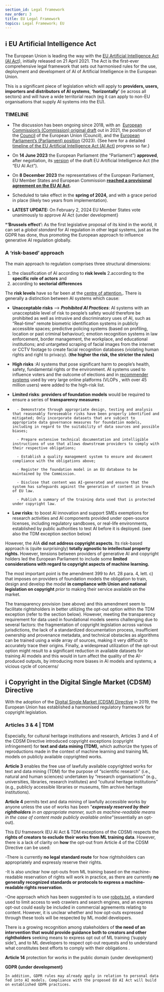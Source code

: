 ```yaml
---
section_id: Legal framework
nav_order: 3
title: EU Legal Framework
topics: Legal Framework; EU
---
```


## ℹ️ EU Artificial Intelligence Act


The European Union is leading the way with the [EU Artificial Intelligence Act (AI Act](https://eur-lex.europa.eu/legal-content/EN/TXT/HTML/?uri=CELEX:52021PC0206)), initially released on 21 April 2021. The Act is the first-ever comprehensive legal framework that sets out harmonised rules for the use, deployment and development of AI of Artificial Intelligence in the European Union.

This is a significant piece of legislation which will apply to **providers, users, importers and distributors of AI systems**, **‘horizontally’** (ie across all sectors) and will have a wide territorial reach (eg it can apply to non-EU organisations that supply AI systems into the EU). 
    
### TIMELINE
    
- The discussion has been ongoing since 2018, with an  [European Commission’s (Commission) original draft](https://eur-lex.europa.eu/legal-content/EN/TXT/HTML/?uri=CELEX:52021PC0206) out in 2021, the position of the [Council](https://data.consilium.europa.eu/doc/document/ST-14954-2022-INIT/en/pdf) of the European Union (Council), and the [European Parliament’s (Parliament) position](https://www.europarl.europa.eu/doceo/document/TA-9-2023-0236_EN.pdf) (2023). {See here for a detailed [timeline of the EU Artificial Intelligence Act (AI Act)](https://www.artificial-intelligence-act.com) progress so far.}
    
 - On **14 June 2023** the European Parliament (the “Parliament”) **approved**, after negotiation, its [version](https://www.europarl.europa.eu/news/en/press-room/20230609IPR96212/meps-ready-to-negotiate-first-ever-rules-for-safe-and-transparent-ai) of the draft EU Artificial Intelligence Act (the “EU AI Act”).
   
 -  On **8 December 2023** the representatives of the European Parliament, EU Member States and European Commission **[reached a provisional agreement on the EU AI Act](https://www.europarl.europa.eu/news/en/press-room/20231206IPR15699/artificial-intelligence-act-deal-on-comprehensive-rules-for-trustworthy-ai).**

   
  -  Scheduled to take effect in the **spring of 2024,** and with a grace period in place (likely two years from implementation).
 
  - **LATEST UPDATE:** On February 2, 2024 EU Member States vote unanimously to approve AI Act   {under development}


***‘Brussels effect’:** As the first legislative proposal of its kind in the world, it can set a *global standard* for AI regulation in other legal systems, just as the GDPR has done, thus promoting the European approach to influence generative AI  regulation globally.

    
### A ‘risk-based’ approach
    
The main approach to regulation comprises three structural dimensions:
    
 1. the classification of AI according to **risk levels** 
 2.according to the **specific role of actors** and 
 3. according to **sectorial differences**

 
The **risk levels** have so far been at the [centre of attention.](https://www.europarl.europa.eu/news/en/press-room/20230609IPR96212/meps-ready-to-negotiate-first-ever-rules-for-safe-and-transparent-ai). There is generally a distinction between AI systems which cause:
    
- **Unacceptable risks** --> ***Prohibited AI Practices***: AI systems with an unacceptable level of risk to people’s safety would therefore be prohibited as well as  intrusive and discriminatory uses of AI, such as “Real-time” remote biometric identification systems in publicly accessible spaces; predictive policing systems (based on profiling, location or past criminal behaviour); emotion recognition systems in law enforcement, border management, the workplace, and educational institutions; and untargeted scraping of facial images from the internet or CCTV footage to create facial recognition databases (violating human rights and right to privacy). (**the higher the risk, the stricter the rules)**
  
  
 - **High risks** :AI systems that pose significant harm to people’s health, safety, fundamental rights or the environment. AI systems used to influence voters and the outcome of elections and in [recommender systems](https://eur-lex.europa.eu/legal-content/EN/TXT/?uri=uriserv%3AOJ.L_.2022.277.01.0001.01.ENG&toc=OJ%3AL%3A2022%3A277%3ATOC) used by very large online platforms (VLOPs , with over 45 million users) were added to the high-risk list.

- **Limited risks**:  **providers of foundation models** would be required to ensure a series of **transparency measures** :
- 
        - Demonstrate through appropriate design, testing and analysis that reasonably foreseeable risks have been properly identified and mitigated; Only incorporate datasets that are subject to appropriate data governance measures for foundation models, including in regard to the suitability of data sources and possible biases;
  
        - Prepare extensive technical documentation and intelligible instructions of use that allows downstream providers to comply with their respective obligations;
  
        - Establish a quality management system to ensure and document compliance with the obligations above; 
  
        - Register the foundation model in an EU database to be maintained by the Commission.
  
        - Disclose that content was AI-generated and ensure that the system has safeguards against the generation of content in breach of EU law.
  
        - Publish a summary of the training data used that is protected under copyright law.
  
- **Low risks**: to boost AI innovation and support SMEs exemptions for research activities and AI components provided under open-source licenses, including regulatory sandboxes, or real-life environments, established by public authorities to test AI before it is deployed. (see also the TDM exception section below)
    

However, the AIA **did not address copyright aspects**. Its risk-based approach is (quite surprisingly) **totally agnostic to intellectual property rights.** However, tensions between providers of generative AI and copyright holders led the European Parliament to include some **limited considerations with regard to copyright aspects of machine learning.** 
    
The most important point is the amendment 399 to Art. 28  para. 4, lett. c) that imposes on providers of foundation models the obligation to train, design and develop the model **in compliance with Union and national legislation on copyright** *prior* to making their service available on the market.
    
The transparency provision (see above) and this amendment seem to facilitate rightsholders in better utilizing the opt-out option within the TDM exception (refer to the section below). However, meeting the transparency requirement for data used in foundational models seems challenging due to several factors: the fragmentation of copyright legislation across various jurisdictions, the lack of a standardized documentation process, insufficient ownership and provenance metadata, and technical obstacles as algorithms can be trained using a wide array of sources, making it very difficult to accurately trace their origins. Finally, a widespread utilization of the opt-out option might result to a significant reduction in available datasets for training AI models and this would in turn affect the quality of the AI-produced outputs, by introducing more biases in AI models and systems; a vicious cycle of concerns/ 
    
## ℹ️ Copyright in the Digital Single Market (CDSM) Directive
    
With the adoption of the [Digital Single Market (CDSM) Directive](https://eur-lex.europa.eu/legal-content/EN/TXT/HTML/?uri=CELEX:32019L0790&qid=1694796443581) in 2019, the European Union has established a harmonised regulatory framework for copyright legislation.
    
### Articles 3 & 4 | TDM
    
Especially, for cultural heritage institutions and research, Articles 3 and 4 of the CDSM Directive introduced copyright exceptions (copyright infringement) for **text and data mining (TDM),** which authorize the types of reproductions made in the context of machine learning and training ML models on publicly available copyrighted works. 
    
**Article 3** enables the free use of lawfully available copyrighted works for text and data mining (TDM) for the purpose of “scientific research” (i.e., natural and human sciences) undertaken by “research organisations” (e.g., universities, libraries, research institutes) and “cultural heritage institutions” (e.g., publicly accessible libraries or museums, film archive heritage institutions).
    
**Article 4** permits text and data mining of lawfully accessible works by anyone unless the use of works has been "***expressly reserved by their rightholders** in an appropriate manner, such as machine-readable means in the case of content made publicly available online*"(essentially an opt-out). 
    
 
This EU framework (EU AI Act  & TDM exceptions of the CDSM) respects the **rights of creators to exclude their works from ML training data**. However, there is a lack of clarity on **how** the opt-out from Article 4 of the CDSM Directive can be used: 
    
-There is currently **no legal standard route** for how rightsholders can appropriately and expressly reserve their rights. 
    
-It is also unclear how opt-outs from ML training based on the machine-readable reservation of rights will work in practice, as there are currently **no generally recognized standards or protocols to express a machine-readable rights reservation**.
    
-One approach which has been suggested is to use [robots.txt](https://developers.google.com/search/docs/crawling-indexing/robots/intro), a standard used to limit access to web crawlers and search engines, and an express opt-out could easily be included in commercial agreements relating to content. However, it is unclear whether and how opt-outs expressed through these tools will be respected by ML model developers. 
    

 There is a growing recognition among stakeholders of **the need of an intervention that would provide guidance both to creators and other rightholders** seeking means to express opt out of ML training (’supply side’), and to ML developers to respect opt-out requests and to understand what constitutes best efforts to comply with their obligations .
    
 
**Article 14** protection for works in the public domain {under development}
    
 
    
**GDPR {under development}**
    
    In addition, GDPR rules may already apply in relation to personal data fed into AI models. Compliance with the proposed EU AI Act will build on established GDPR practices.
